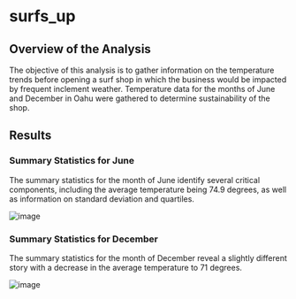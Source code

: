 # surfs_up

## Overview of the Analysis 

The objective of this analysis is to gather information on the temperature trends before opening a surf shop in which the business would be impacted by frequent inclement weather. Temperature data for the months of June and December in Oahu were gathered to determine sustainability of the shop. 

## Results 

### Summary Statistics for June

The summary statistics for the month of June identify several critical components, including the average temperature being 74.9 degrees, as well as information on standard deviation and quartiles.

![image](https://github.com/saraglenn/surfs_up/assets/119461431/f259b03e-8869-4b98-b2c4-f1f5957d64af)

### Summary Statistics for December 

The summary statistics for the month of December reveal a slightly different story with a decrease in the average temperature to 71 degrees. 

![image](https://github.com/saraglenn/surfs_up/assets/119461431/c9a948a4-79e0-4dfd-9378-6bd285cef7d9)
